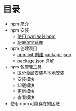 # 目录

- [npm 简介](https://github.com/dkvirus/dva/blob/master/book/npm/1%20npm%20%E7%AE%80%E4%BB%8B.md "npm 简介")
- npm 安装
    - [使用 nvm 安装 npm](https://github.com/dkvirus/dva/blob/master/book/npm/2.1%20%E4%BD%BF%E7%94%A8%20nvm%20%E5%AE%89%E8%A3%85%20npm.md "使用 nvm 安装 npm")
    - [配置淘宝镜像](https://github.com/dkvirus/dva/blob/master/book/npm/2.2%20%E9%85%8D%E7%BD%AE%E6%B7%98%E5%AE%9D%E9%95%9C%E5%83%8F.md "配置淘宝镜像")
- npm 创建项目
    - [npm init 创建 package.json](https://github.com/dkvirus/dva/blob/master/book/npm/3.1%20npm%20init%20%E4%BD%BF%E7%94%A8.md "npm init 创建 package.json")
    - package.json 详解
- npm 包管理工具
    - 区分全局安装与本地安装
    - 安装模块
    - 卸载模块
    - 更新模块
    - 查看模块
- 使用 npm 可能存在的困惑